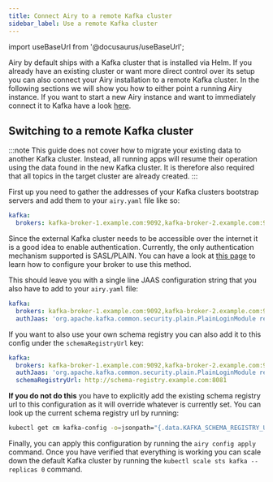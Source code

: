 ```yaml
---
title: Connect Airy to a remote Kafka cluster
sidebar_label: Use a remote Kafka cluster
---
```


import useBaseUrl from '@docusaurus/useBaseUrl';

Airy by default ships with a Kafka cluster that is installed via Helm. If you already have an existing cluster or want
more direct control over its setup you can also connect your Airy installation to a remote Kafka cluster. In the following
sections we will show you how to either point a running Airy instance. If you want to start a new Airy instance and want
to immediately connect it to Kafka have a look [here](/getting-started/installation/helm#kafka).

## Switching to a remote Kafka cluster

:::note
This guide does not cover how to migrate your existing data to another Kafka cluster. Instead, all running apps will
resume their operation using the data found in the new Kafka cluster. It is therefore also required that all topics
in the target cluster are already created.
:::

First up you need to gather the addresses of your Kafka clusters bootstrap servers and add them to your `airy.yaml` file
like so:

```yaml
kafka:
  brokers: kafka-broker-1.example.com:9092,kafka-broker-2.example.com:9092
```

Since the external Kafka cluster needs to be accessible over the internet it is a good idea to enable authentication.
Currently, the only authentication mechanism supported is SASL/PLAIN. You can have a look at [this page](https://docs.confluent.io/platform/current/kafka/authentication_sasl/index.html#recommended-broker-jaas-configuration) to learn how to configure your broker to use this method.

This should leave you with a single line JAAS configuration string that you also have to add to your `airy.yaml` file:

```yaml
kafka:
  brokers: kafka-broker-1.example.com:9092,kafka-broker-2.example.com:9092
  authJaas: 'org.apache.kafka.common.security.plain.PlainLoginModule required username="Grace" password="trustno1";'
```

If you want to also use your own schema registry you can also add it to this config under the `schemaRegistryUrl` key:

```yaml
kafka:
  brokers: kafka-broker-1.example.com:9092,kafka-broker-2.example.com:9092
  authJaas: 'org.apache.kafka.common.security.plain.PlainLoginModule required username="Grace" password="trustno1";'
  schemaRegistryUrl: http://schema-registry.example.com:8081
```

**If you do not do this** you have to explicitly add the existing schema registry url to this configuration as it will override
whatever is currently set. You can look up the current schema registry url by running:

```bash
kubectl get cm kafka-config -o=jsonpath="{.data.KAFKA_SCHEMA_REGISTRY_URL}"
```

Finally, you can apply this configuration by running the `airy config apply` command. Once you have verified that everything is
working you can scale down the default Kafka cluster by running the `kubectl scale sts kafka --replicas 0` command.
